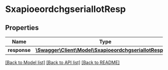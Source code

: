# SxapioeordchgseriallotResp

## Properties
Name | Type | Description | Notes
------------ | ------------- | ------------- | -------------
**response** | [**\Swagger\Client\Model\SxapioeordchgseriallotResponse**](SxapioeordchgseriallotResponse.md) |  | [optional] 

[[Back to Model list]](../README.md#documentation-for-models) [[Back to API list]](../README.md#documentation-for-api-endpoints) [[Back to README]](../README.md)


